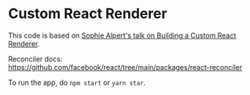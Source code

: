 # Custom React Renderer

This code is based on [Sophie Alpert's talk on Building a Custom React Renderer](https://www.youtube.com/watch?v=CGpMlWVcHok).

Reconciler docs: https://github.com/facebook/react/tree/main/packages/react-reconciler

To run the app, do `npm start` or `yarn star`.